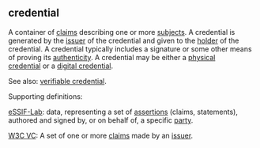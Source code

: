 ## credential

<p class="c8"><span>A container of </span><span class="c2"><a class="c3" href="#h.akieli6njkk5">claims</a></span><span>&nbsp;describing one or more </span><span class="c2"><a class="c3" href="#h.voca6uuv1a4">subjects</a></span><span>. A credential is generated</span><span>&nbsp;by the </span><span class="c2"><a class="c3" href="#h.xyrplzbvtffq">issuer</a></span><span>&nbsp;of the credential and given to the </span><span class="c2"><a class="c3" href="#h.64mptmm24w7u">holder</a></span><span>&nbsp;of the credential. A credential typically includes a signature or some other means of proving its </span><span class="c2"><a class="c3" href="#h.pitlm5jn3v6u">authenticity</a></span><span>. A credential may be either a </span><span class="c2"><a class="c3" href="#h.xnlz1vfx60mn">physical credential</a></span><span>&nbsp;or a </span><span class="c2"><a class="c3" href="#h.ddna9lucn4k6">digital credential</a></span><span class="c0">.</span></p><p class="c8"><span>See also: </span><span class="c2"><a class="c3" href="#h.co5algna3zkh">verifiable credential</a></span><span class="c0">.</span></p><p class="c8"><span class="c0">Supporting definitions:</span></p><p class="c8"><span class="c2"><a class="c3" href="https://www.google.com/url?q=https://essif-lab.github.io/framework/docs/terms/credential&amp;sa=D&amp;source=editors&amp;ust=1706779842571895&amp;usg=AOvVaw25UaOVnAbirWIcxOaE7hKa">eSSIF-Lab</a></span><span>: data, representing a set of </span><span class="c2"><a class="c3" href="https://www.google.com/url?q=https://essif-lab.github.io/framework/docs/terms/assertion&amp;sa=D&amp;source=editors&amp;ust=1706779842572158&amp;usg=AOvVaw3B79lxlwMJjJ6Mvg_0NwlR">assertions</a></span><span>&nbsp;(claims, statements), authored and signed by, or on behalf of, a specific </span><span class="c2"><a class="c3" href="https://www.google.com/url?q=https://essif-lab.github.io/framework/docs/terms/party&amp;sa=D&amp;source=editors&amp;ust=1706779842572380&amp;usg=AOvVaw170yTsx2jF1mQ2nnJ_gkue">party</a></span><span class="c0">.</span></p><p class="c8"><span class="c2"><a class="c3" href="https://www.google.com/url?q=https://www.w3.org/TR/vc-data-model/%23terminology&amp;sa=D&amp;source=editors&amp;ust=1706779842572633&amp;usg=AOvVaw1u3-a_dWAGBf76vU6AOdVc">W3C VC</a></span><span class="c9">: A set of one or more </span><span class="c9 c38"><a class="c3" href="https://www.google.com/url?q=https://www.w3.org/TR/vc-data-model/%23dfn-claims&amp;sa=D&amp;source=editors&amp;ust=1706779842572840&amp;usg=AOvVaw0vEnNWkE-zgLf9G67mIium">claims</a></span><span class="c9">&nbsp;made by an </span><span class="c9 c38"><a class="c3" href="https://www.google.com/url?q=https://www.w3.org/TR/vc-data-model/%23dfn-issuers&amp;sa=D&amp;source=editors&amp;ust=1706779842573026&amp;usg=AOvVaw1bTOHBD9B_HMU0X2IDvftY">issuer</a></span><span class="c9">.</span></p>

